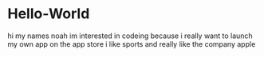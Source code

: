 # Hello-World

hi my names noah im interested in codeing because i really want to launch my own app on the app store i like sports and really like the company apple
